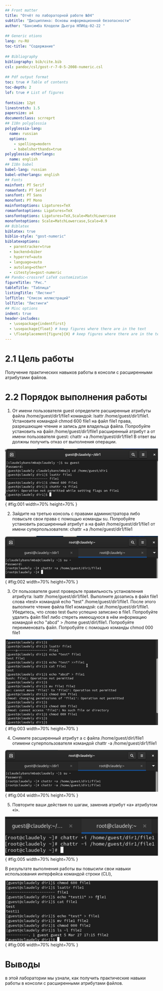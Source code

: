 ```yaml
---
## Front matter
title: "Отчёт по лабораторной работе №04"
subtitle: "Дисциплина: Основы информационной безопасности"
author: "Бансимба Клодели Дьегра НПИбд-02-22 "

## Generic otions
lang: ru-RU
toc-title: "Содержание"

## Bibliography
bibliography: bib/cite.bib
csl: pandoc/csl/gost-r-7-0-5-2008-numeric.csl

## Pdf output format
toc: true # Table of contents
toc-depth: 2
lof: true # List of figures

fontsize: 12pt
linestretch: 1.5
papersize: a4
documentclass: scrreprt
## I18n polyglossia
polyglossia-lang:
  name: russian
  options:
	- spelling=modern
	- babelshorthands=true
polyglossia-otherlangs:
  name: english
## I18n babel
babel-lang: russian
babel-otherlangs: english
## Fonts
mainfont: PT Serif
romanfont: PT Serif
sansfont: PT Sans
monofont: PT Mono
mainfontoptions: Ligatures=TeX
romanfontoptions: Ligatures=TeX
sansfontoptions: Ligatures=TeX,Scale=MatchLowercase
monofontoptions: Scale=MatchLowercase,Scale=0.9
## Biblatex
biblatex: true
biblio-style: "gost-numeric"
biblatexoptions:
  - parentracker=true
  - backend=biber
  - hyperref=auto
  - language=auto
  - autolang=other*
  - citestyle=gost-numeric
## Pandoc-crossref LaTeX customization
figureTitle: "Рис."
tableTitle: "Таблица"
listingTitle: "Листинг"
lofTitle: "Список иллюстраций"
lolTitle: "Листинги"
## Misc options
indent: true
header-includes:
  - \usepackage{indentfirst}
  - \usepackage{float} # keep figures where there are in the text
  - \floatplacement{figure}{H} # keep figures where there are in the text
---
```


#  2.1 Цель работы

Получение практических навыков работы в консоли с расширенными
атрибутами файлов.

# 2.2 Порядок выполнения работы
1. От имени пользователя guest определите расширенные атрибуты файла /home/guest/dir1/file1 командой: lsattr /home/guest/dir1/file1. Установите командой chmod 600 file1 на файл file1 права, разрешающие чтение и запись для владельца файла. Попробуйте установить на файл /home/guest/dir1/file1 расширенный атрибут a от имени пользователя guest: chattr +a /home/guest/dir1/file1
В ответ вы должны получить отказ от выполнения операции.
 
![пользователь guest ](image/1.jpg){ #fig:001 width=70% height=70% }


2. Зайдите на третью консоль с правами администратора либо повысьте свои права с помощью команды su. Попробуйте установить расширенный атрибут a на файл /home/guest/dir1/file1 от имени суперпользователя:
chattr +a /home/guest/dir1/file1

![атрибут +a](image/2.jpg){ #fig:002 width=70% height=70% }

3. От пользователя guest проверьте правильность установления атрибута: lsattr /home/guest/dir1/file1. Выполните дозапись в файл file1 слова «test» командой echo "test" /home/guest/dir1/file1. После этого выполните чтение файла file1 командой: cat /home/guest/dir1/file1. Убедитесь, что слово test было успешно записано в file1. 
Попробуйте удалить файл file1 либо стереть имеющуюся в нём информацию командой echo "abcd" > /home guest/dirl/file1. Попробуйте переименовать файл.
Попробуйте с помощью команды chmod 000 file1

![test](image/3.jpg){ #fig:003 width=70% height=70% }

4. Cнимите расширенный атрибут a с файла /home/guest/dirl/file1 отимени суперпользователя командой chattr -a /home/guest/dir1/file1

![атрибут -a](image/4.jpg){ #fig:004 width=70% height=70% }

5. Повторите ваши действия по шагам, заменив атрибут «a» атрибутом «i».

![атрибут i](image/5b.jpg){ #fig:005 width=70% height=70% }

В результате выполнения работы вы повысили свои навыки использования интерфейса командой строки (CLI),

![атрибут i.результат](image/5.jpg){ #fig:006 width=70% height=70% }


# Выводы

в этой лаборатории мы узнали, как получить практические навыки работы в консоли с расширенными
атрибутами файлов.


